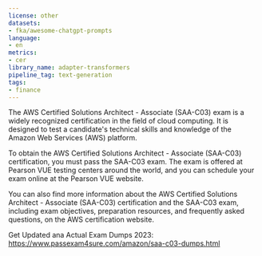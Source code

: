 ```yaml
---
license: other
datasets:
- fka/awesome-chatgpt-prompts
language:
- en
metrics:
- cer
library_name: adapter-transformers
pipeline_tag: text-generation
tags:
- finance
---
```


The AWS Certified Solutions Architect - Associate (SAA-C03) exam is a widely recognized certification in the field of cloud computing. It is designed to test a candidate's technical skills and knowledge of the Amazon Web Services (AWS) platform.

To obtain the AWS Certified Solutions Architect - Associate (SAA-C03) certification, you must pass the SAA-C03 exam. The exam is offered at Pearson VUE testing centers around the world, and you can schedule your exam online at the Pearson VUE website.

You can also find more information about the AWS Certified Solutions Architect - Associate (SAA-C03) certification and the SAA-C03 exam, including exam objectives, preparation resources, and frequently asked questions, on the AWS certification website.

Get Updated ana Actual Exam Dumps 2023: https://www.passexam4sure.com/amazon/saa-c03-dumps.html